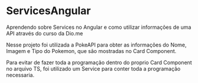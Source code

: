 # ServicesAngular

Aprendendo sobre Services no Angular e como utilizar informações de uma API através do curso da Dio.me 

Nesse projeto foi utilizada a PokeAPI para obter as informações do Nome, Imagem e Tipo do Pokemon, que são mostradas no Card Component.

Para evitar de fazer toda a programação dentro do proprio Card Component no arquivo TS, foi utilizado um Service para conter toda a programação necessaria. 
